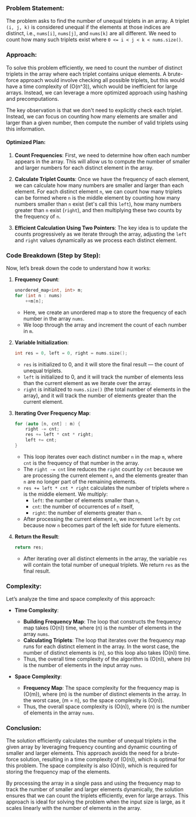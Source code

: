 ### Problem Statement:
The problem asks to find the number of unequal triplets in an array. A triplet `(i, j, k)` is considered unequal if the elements at those indices are distinct, i.e., `nums[i]`, `nums[j]`, and `nums[k]` are all different. We need to count how many such triplets exist where `0 <= i < j < k < nums.size()`.

### Approach:
To solve this problem efficiently, we need to count the number of distinct triplets in the array where each triplet contains unique elements. A brute-force approach would involve checking all possible triplets, but this would have a time complexity of \(O(n^3)\), which would be inefficient for large arrays. Instead, we can leverage a more optimized approach using hashing and precomputations.

The key observation is that we don't need to explicitly check each triplet. Instead, we can focus on counting how many elements are smaller and larger than a given number, then compute the number of valid triplets using this information.

#### Optimized Plan:
1. **Count Frequencies**: First, we need to determine how often each number appears in the array. This will allow us to compute the number of smaller and larger numbers for each distinct element in the array.
  
2. **Calculate Triplet Counts**: Once we have the frequency of each element, we can calculate how many numbers are smaller and larger than each element. For each distinct element `n`, we can count how many triplets can be formed where `n` is the middle element by counting how many numbers smaller than `n` exist (let's call this `left`), how many numbers greater than `n` exist (`right`), and then multiplying these two counts by the frequency of `n`.

3. **Efficient Calculation Using Two Pointers**: The key idea is to update the counts progressively as we iterate through the array, adjusting the `left` and `right` values dynamically as we process each distinct element.

### Code Breakdown (Step by Step):
Now, let’s break down the code to understand how it works:

1. **Frequency Count**:
   ```cpp
   unordered_map<int, int> m;
   for (int n : nums)
       ++m[n];
   ```
   - Here, we create an unordered map `m` to store the frequency of each number in the array `nums`.
   - We loop through the array and increment the count of each number in `m`.

2. **Variable Initialization**:
   ```cpp
   int res = 0, left = 0, right = nums.size();
   ```
   - `res` is initialized to 0, and it will store the final result — the count of unequal triplets.
   - `left` is initialized to 0, and it will track the number of elements less than the current element as we iterate over the array.
   - `right` is initialized to `nums.size()` (the total number of elements in the array), and it will track the number of elements greater than the current element.

3. **Iterating Over Frequency Map**:
   ```cpp
   for (auto [n, cnt] : m) {
       right -= cnt;
       res += left * cnt * right;
       left += cnt;
   }
   ```
   - This loop iterates over each distinct number `n` in the map `m`, where `cnt` is the frequency of that number in the array.
   - The `right -= cnt` line reduces the `right` count by `cnt` because we are processing the current element `n`, and the elements greater than `n` are no longer part of the remaining elements.
   - `res += left * cnt * right` calculates the number of triplets where `n` is the middle element. We multiply:
     - `left`: the number of elements smaller than `n`,
     - `cnt`: the number of occurrences of `n` itself,
     - `right`: the number of elements greater than `n`.
   - After processing the current element `n`, we increment `left` by `cnt` because now `n` becomes part of the left side for future elements.

4. **Return the Result**:
   ```cpp
   return res;
   ```
   - After iterating over all distinct elements in the array, the variable `res` will contain the total number of unequal triplets. We return `res` as the final result.

### Complexity:
Let’s analyze the time and space complexity of this approach:

- **Time Complexity**:
  - **Building Frequency Map**: The loop that constructs the frequency map takes \(O(n)\) time, where \(n\) is the number of elements in the array `nums`.
  - **Calculating Triplets**: The loop that iterates over the frequency map runs for each distinct element in the array. In the worst case, the number of distinct elements is \(n\), so this loop also takes \(O(n)\) time.
  - Thus, the overall time complexity of the algorithm is \(O(n)\), where \(n\) is the number of elements in the input array `nums`.

- **Space Complexity**:
  - **Frequency Map**: The space complexity for the frequency map is \(O(m)\), where \(m\) is the number of distinct elements in the array. In the worst case, \(m = n\), so the space complexity is \(O(n)\).
  - Thus, the overall space complexity is \(O(n)\), where \(n\) is the number of elements in the array `nums`.

### Conclusion:
The solution efficiently calculates the number of unequal triplets in the given array by leveraging frequency counting and dynamic counting of smaller and larger elements. This approach avoids the need for a brute-force solution, resulting in a time complexity of \(O(n)\), which is optimal for this problem. The space complexity is also \(O(n)\), which is required for storing the frequency map of the elements.

By processing the array in a single pass and using the frequency map to track the number of smaller and larger elements dynamically, the solution ensures that we can count the triplets efficiently, even for large arrays. This approach is ideal for solving the problem when the input size is large, as it scales linearly with the number of elements in the array.